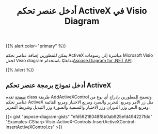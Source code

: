 ﻿---
title: أدخل عنصر تحكم ActiveX في Visio Diagram
type: docs
weight: 10
url: /ar/net/insert-an-activex-control-in-the-visio-diagram/
description: توضح هذه الصفحة كيفية إدراج عنصر تحكم activeX مع مكتبة Aspose.Diagram.
---
{{% alert color="primary" %}}

 يمكن للمطورين إضافة عناصر تحكم ActiveX مباشرة إلى رسومات Microsoft Visio لجعل Visio diagram تفاعليًا باستخدام[Aspose.Diagram for .NET API](https://products.aspose.com/diagram/net/).

{{% /alert %}}
## **أدخل نموذج برمجة عنصر تحكم ActiveX**
[صفحة](http://www.aspose.com/api/net/diagram/aspose.diagram/page) تقدم class طريقة AddActiveXControl وتسمح للمطورين بإدراج أي نوع من عناصر تحكم ActiveX مثل زر الأمر ومربع التحرير والسرد ومربع الاختيار ومربع القائمة ومربع النص وزر الدوران وزر الاختيار والتسمية والصورة وزر التبديل وشريط التمرير.

{{< gist "aspose-diagram-gists" "efd56218048f8b0ab925efd494227fdd" "Examples-CSharp-Visio-ActiveX-Controls-InsertActiveXControl-InsertActiveXControl.cs" >}}
